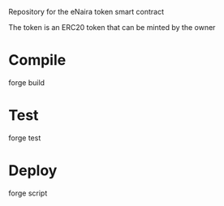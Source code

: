 Repository for the eNaira token smart contract

The token is an ERC20 token that can be minted by the owner

# Compile
forge build

# Test
forge test

# Deploy
forge script
